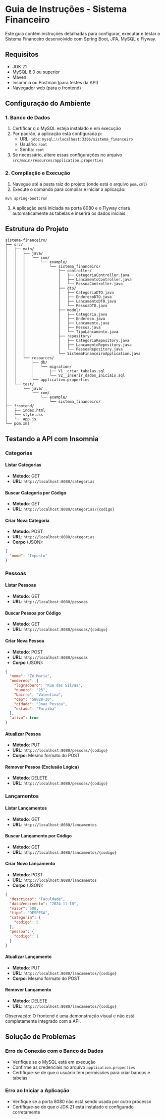 # Guia de Instruções - Sistema Financeiro

Este guia contém instruções detalhadas para configurar, executar e testar o Sistema Financeiro desenvolvido com Spring Boot, JPA, MySQL e Flyway.

## Requisitos

- JDK 21
- MySQL 8.0 ou superior
- Maven
- Insomnia ou Postman (para testes da API)
- Navegador web (para o frontend)

## Configuração do Ambiente

### 1. Banco de Dados

1. Certificar q o MySQL esteja instalado e em execução
2. Por padrão, a aplicação está configurada p:
   - URL: `jdbc:mysql://localhost:3306/sistema_financeiro`
   - Usuário: `root`
   - Senha: `root`
3. Se necessário, altere essas configurações no arquivo `src/main/resources/application.properties`

### 2. Compilação e Execução

1. Navegue até a pasta raiz do projeto (onde está o arquivo `pom.xml`)
2. Execute o comando para compilar e iniciar a aplicação:

```bash
mvn spring-boot:run
```

3. A aplicação será iniciada na porta 8080 e o Flyway criará automaticamente as tabelas e inserirá os dados iniciais

## Estrutura do Projeto

```
sistema-financeiro/
├── src/
│   ├── main/
│   │   ├── java/
│   │   │   └── com/
│   │   │       └── example/
│   │   │           └── sistema_financeiro/
│   │   │               ├── controller/
│   │   │               │   ├── CategoriaController.java
│   │   │               │   ├── LancamentoController.java
│   │   │               │   └── PessoaController.java
│   │   │               ├── dto/
│   │   │               │   ├── CategoriaDTO.java
│   │   │               │   ├── EnderecoDTO.java
│   │   │               │   ├── LancamentoDTO.java
│   │   │               │   └── PessoaDTO.java
│   │   │               ├── model/
│   │   │               │   ├── Categoria.java
│   │   │               │   ├── Endereco.java
│   │   │               │   ├── Lancamento.java
│   │   │               │   ├── Pessoa.java
│   │   │               │   └── TipoLancamento.java
│   │   │               ├── repository/
│   │   │               │   ├── CategoriaRepository.java
│   │   │               │   ├── LancamentoRepository.java
│   │   │               │   └── PessoaRepository.java
│   │   │               └── SistemaFinanceiroApplication.java
│   │   └── resources/
│   │       ├── db/
│   │       │   └── migration/
│   │       │       ├── V1__criar_tabelas.sql
│   │       │       └── V2__inserir_dados_iniciais.sql
│   │       └── application.properties
│   └── test/
│       └── java/
│           └── com/
│               └── example/
│                   └── sistema_financeiro/
├── frontend/
│   ├── index.html
│   └── style.css
│   └── app.js
└── pom.xml
```

## Testando a API com Insomnia

### Categorias

#### Listar Categorias
- **Método**: GET
- **URL**: `http://localhost:8080/categorias`

#### Buscar Categoria por Código
- **Método**: GET
- **URL**: `http://localhost:8080/categorias/{codigo}`

#### Criar Nova Categoria
- **Método**: POST
- **URL**: `http://localhost:8080/categorias`
- **Corpo** (JSON):
```json
{
  "nome": "Imposto"
}
```

### Pessoas

#### Listar Pessoas
- **Método**: GET
- **URL**: `http://localhost:8080/pessoas`

#### Buscar Pessoa por Código
- **Método**: GET
- **URL**: `http://localhost:8080/pessoas/{codigo}`

#### Criar Nova Pessoa
- **Método**: POST
- **URL**: `http://localhost:8080/pessoas`
- **Corpo** (JSON):
```json
{
  "nome": "Zé Maria",
  "endereco": {
    "logradouro": "Rua das Silvas",
    "numero": "25",
    "bairro": "Valentina",
    "cep": "58028-30",
    "cidade": "Joao Pessoa",
    "estado": "Paraiba"
  },
  "ativo": true
}
```

#### Atualizar Pessoa
- **Método**: PUT
- **URL**: `http://localhost:8080/pessoas/{codigo}`
- **Corpo**: Mesmo formato do POST

#### Remover Pessoa (Exclusão Lógica)
- **Método**: DELETE
- **URL**: `http://localhost:8080/pessoas/{codigo}`

### Lançamentos

#### Listar Lançamentos
- **Método**: GET
- **URL**: `http://localhost:8080/lancamentos`

#### Buscar Lançamento por Código
- **Método**: GET
- **URL**: `http://localhost:8080/lancamentos/{codigo}`

#### Criar Novo Lançamento
- **Método**: POST
- **URL**: `http://localhost:8080/lancamentos`
- **Corpo** (JSON):
```json
{
  "descricao": "Faculdade",
  "dataVencimento": "2024-11-10",
  "valor": 500,
  "tipo": "DESPESA",
  "categoria": {
    "codigo": 5
  },
  "pessoa": {
    "codigo": 1
  }
}
```

#### Atualizar Lançamento
- **Método**: PUT
- **URL**: `http://localhost:8080/lancamentos/{codigo}`
- **Corpo**: Mesmo formato do POST

#### Remover Lançamento
- **Método**: DELETE
- **URL**: `http://localhost:8080/lancamentos/{codigo}`


Observação: O frontend é uma demonstração visual e não está completamente integrado com a API. 

## Solução de Problemas

### Erro de Conexão com o Banco de Dados
- Verifique se o MySQL está em execução
- Confirme as credenciais no arquivo `application.properties`
- Certifique-se de que o usuário tem permissões para criar bancos e tabelas

### Erro ao Iniciar a Aplicação
- Verifique se a porta 8080 não está sendo usada por outro processo
- Certifique-se de que o JDK 21 está instalado e configurado corretamente